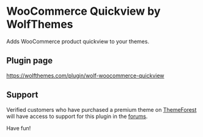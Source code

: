 # WooCommerce Quickview by WolfThemes

Adds WooCommerce product quickview to your themes.

## Plugin page

https://wolfthemes.com/plugin/wolf-woocommerce-quickview

## Support

Verified customers who have purchased a premium theme on [ThemeForest](https://wlfthm.es/tf)
will have access to support for this plugin in the [forums](https://wlfthm.es/help).

Have fun!
